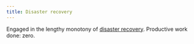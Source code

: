 ```yaml
---
title: Disaster recovery
---
```


Engaged in the lengthy monotony of [disaster recovery](http://www.wincent.com/a/about/wincent/weblog/archives/2005/05/1041_kernel_pan.php). Productive work done: zero.
